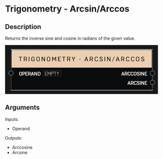 # Trigonometry - Arcsin/Arccos

## Description

Returns the inverse sine and cosine in radians of the given value.

![Trigonometry - Arcsin/Arccos](../../.gitbook/assets/images/scripting/math/trigonometry-arcsin-arccos.png)

## Arguments

Inputs:

* Operand

Outputs:

* Arccosine
* Arcsine
